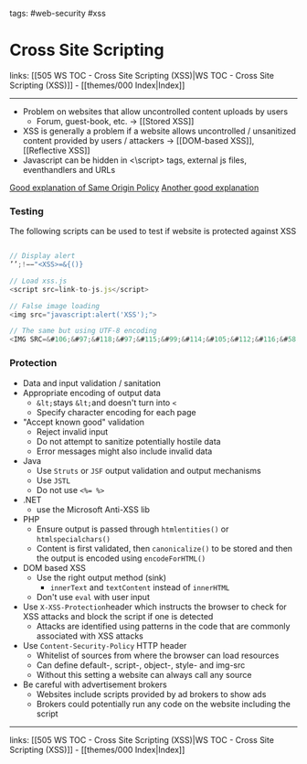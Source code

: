 tags: #web-security #xss

# Cross Site Scripting

links: [[505 WS TOC - Cross Site Scripting (XSS)|WS TOC - Cross Site Scripting (XSS)]] - [[themes/000 Index|Index]]

---

- Problem on websites that allow uncontrolled content uploads by users
	- Forum, guest-book, etc. -> [[Stored XSS]]
- XSS is generally a problem if a website allows uncontrolled / unsanitized content provided by users / attackers -> [[DOM-based XSS]], [[Reflective XSS]]
- Javascript can be hidden in <\script> tags, external js files, eventhandlers and URLs

[Good explanation of Same Origin Policy](https://security.stackexchange.com/questions/8264/why-is-the-same-origin-policy-so-important)
[Another good explanation](https://security.stackexchange.com/questions/225228/same-origin-policy-and-xss)

### Testing

The following scripts can be used to test if website is protected against XSS

```javascript

// Display alert
’’;!−−"<XSS>=&{()}

// Load xss.js
<script src=link-to-js.js</script>

// False image loading
<img src="javascript:alert('XSS');">

// The same but using UTF-8 encoding
<IMG SRC=&#106;&#97;&#118;&#97;&#115;&#99;&#114;&#105;&#112;&#116;&#58;&#97;...>

```

### Protection

- Data and input validation / sanitation
- Appropriate encoding of output data
	- `&lt;`stays `&lt;`and doesn't turn into `<`
	- Specify character encoding for each page
- "Accept known good" validation
	- Reject invalid input
	- Do not attempt to sanitize potentially hostile data
	- Error messages might also include invalid data
- Java
	- Use `Struts` or `JSF` output validation and output mechanisms
	- Use `JSTL`
	- Do not use `<%= %>`
- .NET
	- use the Microsoft Anti-XSS lib
- PHP
	- Ensure output is passed through `htmlentities()` or `htmlspecialchars()`
	- Content is first validated, then `canonicalize()` to be stored and then the output is encoded using `encodeForHTML()`
- DOM based XSS
	- Use the right output method (sink)
		- `innerText` and `textContent` instead of `innerHTML`
	- Don't use `eval` with user input
- Use `X-XSS-Protection`header which instructs the browser to check for XSS attacks and block the script if one is detected
	- Attacks are identified using patterns in the code that are commonly associated with XSS attacks
- Use `Content-Security-Policy` HTTP header
	- Whitelist of sources from where the browser can load resources
	- Can define default-, script-, object-, style- and img-src
	- Without this setting a website can always call any source
- Be careful with advertisement brokers
	- Websites include scripts provided by ad brokers to show ads
	- Brokers could potentially run any code on the website including the script

---
links: [[505 WS TOC - Cross Site Scripting (XSS)|WS TOC - Cross Site Scripting (XSS)]] - [[themes/000 Index|Index]]
